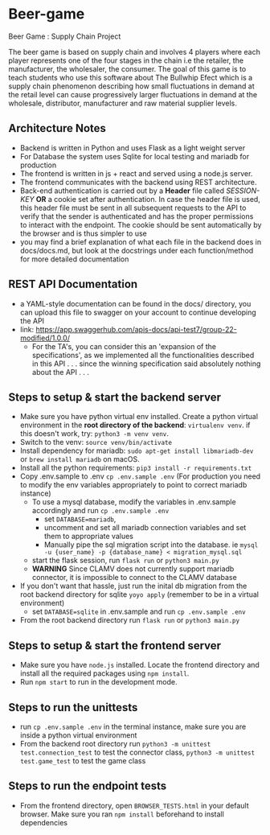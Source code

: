 # Beer-game
Beer Game : Supply Chain Project

The beer game is based on supply chain and involves 4 players where each player represents one of the four stages in the chain i.e the retailer,
the manufacturer, the wholesaler, the consumer. The goal of this game is to teach students who use this software about The Bullwhip Efect which 
is a supply chain phenomenon describing how small fluctuations in demand at the retail level can cause progressively larger fluctuations in 
demand at the wholesale, distributor, manufacturer and raw material supplier levels.

Architecture Notes
------------------
* Backend is written in Python and uses Flask as a light weight server
* For Database the system uses Sqlite for local testing and mariadb for production
* The frontend is written in js + react and served using a node.js server.
* The frontend communicates with the backend using REST architecture.
* Back-end authentication is carried out by a **Header** file called *SESSION-KEY* **OR** a cookie set after authentication. In case the header file is used, this header file must be sent in all subsequent requests to the API to verify that the sender is authenticated and has the proper permissions to interact with the endpoint. The cookie should be sent automatically by the browser and is thus simpler to use
* you may find a brief explanation of what each file in the backend does in docs/docs.md, but look at the docstrings under each function/method for more detailed documentation



REST API Documentation
----------------------
* a YAML-style documentation can be found in the docs/ directory, you can upload this file to swagger on your account to continue developing the API
* link: https://app.swaggerhub.com/apis-docs/api-test7/group-22-modified/1.0.0/
    - For the TA's, you can consider this an 'expansion of the specifications', as we implemented all the functionalities described in this API . . . since the winning specification said absolutely nothing about the API . . .

Steps to setup & start the backend server
---------------------------------------------
* Make sure you have python virtual env installed. Create a python virtual environment in the **root directory of the backend**: `virtualenv venv`. if this doesn't work, try: `python3 -m venv venv`.
* Switch to the venv: `source venv/bin/activate`
* Install dependency for mariadb:  `sudo apt-get install libmariadb-dev` or `brew install mariadb` on macOS. 
* Install all the python requirements: `pip3 install -r requirements.txt`
* Copy .env.sample to .env `cp .env.sample .env` (For production you need to modify the env variables appropriately to point to correct mariadb instance)
    * To use a mysql database, modify the variables in .env.sample accordingly and run `cp .env.sample .env` 
        - set `DATABASE=mariadb`, 
        - uncomment and set all mariadb connection variables and set them to appropriate values
        - Manually pipe the sql migration script into the database. ie `mysql -u {user_name} -p {database_name} < migration_mysql.sql`
    * start the flask session, run `flask run` or `python3 main.py`
    * **WARNING** Since CLAMV does not currently support mariadb connector, it is impossible to connect to the CLAMV database
* If you don't want that hassle, just run the inital db migration from the root backend directory for sqlite `yoyo apply` (remember to be in a virtual environment)
    * set `DATABASE=sqlite` in .env.sample  and run `cp .env.sample .env`
* From the root backend directory run `flask run` or `python3 main.py`


Steps to setup & start the frontend server
------------------------------------------
* Make sure you have `node.js` installed. Locate the frontend directory and install all the required packages using `npm install`.
* Run `npm start` to run in the development mode. 


Steps to run the unittests
--------------------------
* run `cp .env.sample .env` in the terminal instance, make sure you are inside a python virtual environment
* From the backend root directory run `python3 -m unittest test.connection_test` to test the connector class, `python3 -m unittest test.game_test` to test the game class



Steps to run the endpoint tests
--------------------------------
* From the frontend directory, open `BROWSER_TESTS.html` in your default browser. Make sure you ran `npm install` beforehand to install dependencies

